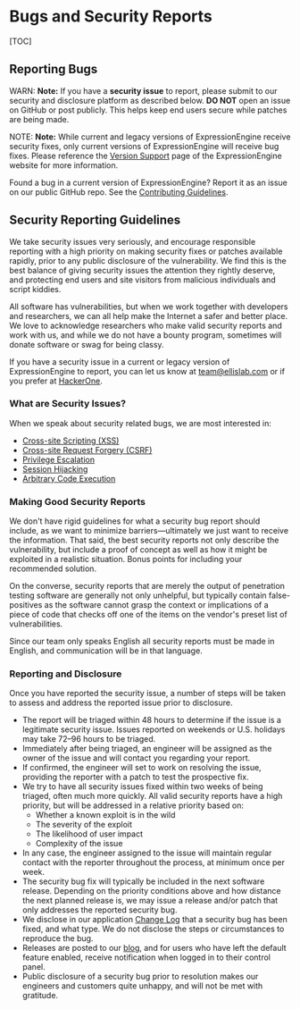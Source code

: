 <!--
    This source file is part of the open source project
    ExpressionEngine User Guide (https://github.com/ExpressionEngine/ExpressionEngine-User-Guide)

    @link      https://expressionengine.com/
    @copyright Copyright (c) 2003-2020, Packet Tide, LLC (https://packettide.com)
    @license   https://expressionengine.com/license Licensed under Apache License, Version 2.0
-->

# Bugs and Security Reports

[TOC]

## Reporting Bugs

WARN: **Note:** If you have a **security issue** to report, please submit to our security and disclosure platform as described below. **DO NOT** open an issue on GitHub or post publicly. This helps keep end users secure while patches are being made.

NOTE: **Note:** While current and legacy versions of ExpressionEngine receive security fixes, only current versions of ExpressionEngine will receive bug fixes. Please reference the [Version Support](https://expressionengine.com/support/version-support) page of the ExpressionEngine website for more information.

Found a bug in a current version of ExpressionEngine? Report it as an issue on our public GitHub repo. See the [Contributing Guidelines](https://github.com/ExpressionEngine/ExpressionEngine/blob/stability/CONTRIBUTING.md).

## Security Reporting Guidelines

We take security issues very seriously, and encourage responsible reporting with a high priority on making security fixes or patches available rapidly, prior to any public disclosure of the vulnerability. We find this is the best balance of giving security issues the attention they rightly deserve, and protecting end users and site visitors from malicious individuals and script kiddies.

All software has vulnerabilities, but when we work together with developers and researchers, we can all help make the Internet a safer and better place. We love to acknowledge researchers who make valid security reports and work with us, and while we do not have a bounty program, sometimes will donate software or swag for being classy.

If you have a security issue in a current or legacy version of ExpressionEngine to report, you can let us know at [team@ellislab.com](mailto:team@ellislab.com?subject=Security%20Vulnerability) or if you prefer at [HackerOne](https://hackerone.com/expressionengine).

### What are Security Issues?

When we speak about security related bugs, we are most interested in:

- [Cross-site Scripting (XSS)](http://en.wikipedia.org/wiki/Cross-site_Scripting)
- [Cross-site Request Forgery (CSRF)](http://en.wikipedia.org/wiki/Cross-site_request_forgery)
- [Privilege Escalation](http://en.wikipedia.org/wiki/Privilege_escalation)
- [Session Hijacking](http://en.wikipedia.org/wiki/Session_hijacking)
- [Arbitrary Code Execution](http://en.wikipedia.org/wiki/Arbitrary_code_execution)

### Making Good Security Reports

We don't have rigid guidelines for what a security bug report should include, as we want to minimize barriers—ultimately we just want to receive the information. That said, the best security reports not only describe the vulnerability, but include a proof of concept as well as how it might be exploited in a realistic situation. Bonus points for including your recommended solution.

On the converse, security reports that are merely the output of penetration testing software are generally not only unhelpful, but typically contain false-positives as the software cannot grasp the context or implications of a piece of code that checks off one of the items on the vendor's preset list of vulnerabilities.

Since our team only speaks English all security reports must be made in English, and communication will be in that language.

### Reporting and Disclosure

Once you have reported the security issue, a number of steps will be taken to assess and address the reported issue prior to disclosure.

- The report will be triaged within 48 hours to determine if the issue is a legitimate security issue. Issues reported on weekends or U.S. holidays may take 72–96 hours to be triaged.
- Immediately after being triaged, an engineer will be assigned as the owner of the issue and will contact you regarding your report.
- If confirmed, the engineer will set to work on resolving the issue, providing the reporter with a patch to test the prospective fix.
- We try to have all security issues fixed within two weeks of being triaged, often much more quickly. All valid security reports have a high priority, but will be addressed in a relative priority based on:
  - Whether a known exploit is in the wild
  - The severity of the exploit
  - The likelihood of user impact
  - Complexity of the issue
- In any case, the engineer assigned to the issue will maintain regular contact with the reporter throughout the process, at minimum once per week.
- The security bug fix will typically be included in the next software release. Depending on the priority conditions above and how distance the next planned release is, we may issue a release and/or patch that only addresses the reported security bug.
- We disclose in our application [Change Log](installation/changelog.md) that a security bug has been fixed, and what type. We do not disclose the steps or circumstances to reproduce the bug.
- Releases are posted to our [blog](https://expressionengine.com/blog), and for users who have left the default feature enabled, receive notification when logged in to their control panel.
- Public disclosure of a security bug prior to resolution makes our engineers and customers quite unhappy, and will not be met with gratitude.
